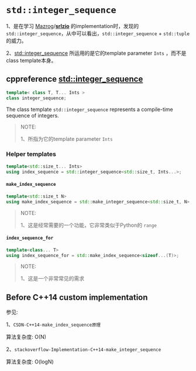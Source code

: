 # `std::integer_sequence`

1、是在学习 [Mazrog](https://github.com/Mazrog)/**[srlzio](https://github.com/Mazrog/srlzio)** 的implementation时，发现的`std::integer_sequence`，从中可以看出，`std::integer_sequence` + `std::tuple` 的威力。

2、[std::integer_sequence](https://en.cppreference.com/w/cpp/utility/integer_sequence) 所运用的是它的template parameter `Ints` ，而不是class template本身。

## cppreference [std::integer_sequence](https://en.cppreference.com/w/cpp/utility/integer_sequence)

```C++
template< class T, T... Ints >
class integer_sequence;
```

The class template `std::integer_sequence` represents a compile-time sequence of integers.

> NOTE: 
>
> 1、所指为它的template parameter `Ints`

### Helper templates

```C++
template<std::size_t... Ints>
using index_sequence = std::integer_sequence<std::size_t, Ints...>;
```



#### `make_index_sequence`

```C++
template<std::size_t N>
using make_index_sequence = std::make_integer_sequence<std::size_t, N>;
```

> NOTE: 
>
> 1、这是经常需要的一个功能，它非常类似于Python的 `range`

#### `index_sequence_for`

```C++
template<class... T>
using index_sequence_for = std::make_index_sequence<sizeof...(T)>;
```

> NOTE: 
>
> 1、这是一个非常常见的需求

## Before C++14 custom implementation

参见: 

1、`CSDN-C++14-make_index_sequence原理`

算法复杂度: O(N)

2、`stackoverflow-Implementation-C++14-make_integer_sequence`

算法复杂度: O(logN)